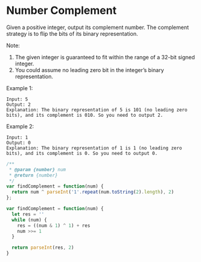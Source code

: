 # Number Complement

Given a positive integer, output its complement number. The complement strategy is to flip the bits of its binary representation.

Note:
  1. The given integer is guaranteed to fit within the range of a 32-bit signed integer.
  2. You could assume no leading zero bit in the integer’s binary representation.

Example 1:

    Input: 5
    Output: 2
    Explanation: The binary representation of 5 is 101 (no leading zero bits), and its complement is 010. So you need to output 2.

Example 2:

    Input: 1
    Output: 0
    Explanation: The binary representation of 1 is 1 (no leading zero bits), and its complement is 0. So you need to output 0.


```JavaScript
/**
 * @param {number} num
 * @return {number}
 */
var findComplement = function(num) {
  return num ^ parseInt('1'.repeat(num.toString(2).length), 2)
};

var findComplement = function(num) {
  let res = ''
  while (num) {
    res = ((num & 1) ^ 1) + res
    num >>= 1
  }

  return parseInt(res, 2)
}
```